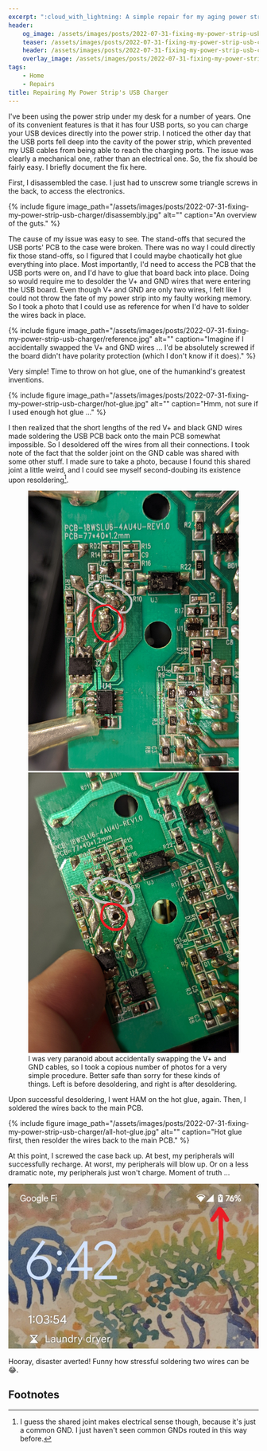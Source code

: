 ```yaml
---
excerpt: ":cloud_with_lightning: A simple repair for my aging power strip."
header:
    og_image: /assets/images/posts/2022-07-31-fixing-my-power-strip-usb-charger/reference.jpg
    teaser: /assets/images/posts/2022-07-31-fixing-my-power-strip-usb-charger/reference.jpg
    header: /assets/images/posts/2022-07-31-fixing-my-power-strip-usb-charger/reference.jpg
    overlay_image: /assets/images/posts/2022-07-31-fixing-my-power-strip-usb-charger/also-culprit.jpg
tags: 
    - Home
    - Repairs
title: Repairing My Power Strip's USB Charger
---
```


I've been using the power strip under my desk for a number of years. One of its convenient features is that it has four USB ports, so you can charge your USB devices directly into the power strip. I noticed the other day that the USB ports fell deep into the cavity of the power strip, which prevented my USB cables from being able to reach the charging ports. The issue was clearly a mechanical one, rather than an electrical one. So, the fix should be fairly easy. I briefly document the fix here. 

First, I disassembled the case. I just had to unscrew some triangle screws in the back, to access the electronics.

{% include figure image_path="/assets/images/posts/2022-07-31-fixing-my-power-strip-usb-charger/disassembly.jpg" alt="" caption="An overview of the guts." %}

The cause of my issue was easy to see. The stand-offs that secured the USB ports' PCB to the case were broken. There was no way I could directly fix those stand-offs, so I figured that I could maybe chaotically hot glue everything into place. Most importantly, I'd need to access the PCB that the USB ports were on, and I'd have to glue that board back into place. Doing so would require me to desolder the V+ and GND wires that were entering the USB board. Even though V+ and GND are only two wires, I felt like I could not throw the fate of my power strip into my faulty working memory. So I took a photo that I could use as reference for when I'd have to solder the wires back in place. 

{% include figure image_path="/assets/images/posts/2022-07-31-fixing-my-power-strip-usb-charger/reference.jpg" alt="" caption="Imagine if I accidentally swapped the V+ and GND wires ... I'd be absolutely screwed if the board didn't have polarity protection (which I don't know if it does)." %}

Very simple! Time to throw on hot glue, one of the humankind's greatest inventions.

{% include figure image_path="/assets/images/posts/2022-07-31-fixing-my-power-strip-usb-charger/hot-glue.jpg" alt="" caption="Hmm, not sure if I used enough hot glue ..." %}

I then realized that the short lengths of the red V+ and black GND wires made soldering the USB PCB back onto the main PCB somewhat impossible. So I desoldered off the wires from all their connections. I took note of the fact that the solder joint on the GND cable was shared with some other stuff. I made sure to take a photo, because I found this shared joint a little weird, and I could see myself second-doubing its existence upon resoldering[^1]. 

<figure class="half">
  <a href="/assets/images/posts/2022-07-31-fixing-my-power-strip-usb-charger/pcb-underside-a.jpg">
  <img src="/assets/images/posts/2022-07-31-fixing-my-power-strip-usb-charger/pcb-underside-a.jpg"></a>

  <a href="/assets/images/posts/2022-07-31-fixing-my-power-strip-usb-charger/pcb-underside-b.jpg">
  <img src="/assets/images/posts/2022-07-31-fixing-my-power-strip-usb-charger/pcb-underside-b.jpg"></a>

  <figcaption>I was very paranoid about accidentally swapping the V+ and GND cables, so I took a copious number of photos for a very simple procedure. Better safe than sorry for these kinds of things. Left is before desoldering, and right is after desoldering.</figcaption>
</figure>

Upon successful desoldering, I went HAM on the hot glue, again. Then, I soldered the wires back to the main PCB. 

{% include figure image_path="/assets/images/posts/2022-07-31-fixing-my-power-strip-usb-charger/all-hot-glue.jpg" alt="" caption="Hot glue first, then resolder the wires back to the main PCB." %}

At this point, I screwed the case back up. At best, my peripherals will successfully recharge. At worst, my peripherals will blow up. Or on a less dramatic note, my peripherals just won't charge. Moment of truth ...

![](/assets/images/posts/2022-07-31-fixing-my-power-strip-usb-charger/charging.jpg)

Hooray, disaster averted! Funny how stressful soldering two wires can be :joy:.

## Footnotes
[^1]: I guess the shared joint makes electrical sense though, because it's just a common GND. I just haven't seen common GNDs routed in this way before.